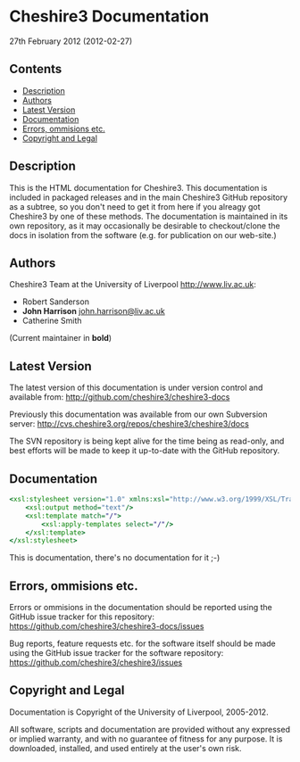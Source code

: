 Cheshire3 Documentation
=======================

27th February 2012 (2012-02-27)

Contents
--------

- [Description](#description)
- [Authors](#authors)
- [Latest Version](#latest-version)
- [Documentation](#documentation)
- [Errors, ommisions etc.](#errors-ommisions-etc)
- [Copyright and Legal](#copyright-and-legal)


Description
-----------

This is the HTML documentation for Cheshire3. This documentation is included 
in packaged releases and in the main Cheshire3 GitHub repository as a subtree, 
so you don't need to get it from here if you alreagy got Cheshire3 by one of 
these methods. The documentation is maintained in its own repository, as it 
may occasionally be desirable to checkout/clone the docs in isolation from the 
software (e.g. for publication on our web-site.)


Authors
-------

Cheshire3 Team at the University of Liverpool <http://www.liv.ac.uk>:

* Robert Sanderson
* **John Harrison** john.harrison@liv.ac.uk
* Catherine Smith

(Current maintainer in **bold**)


Latest Version
--------------

The latest version of this documentation is under version control and 
available from:
http://github.com/cheshire3/cheshire3-docs

Previously this documentation was available from our own Subversion server:
http://cvs.cheshire3.org/repos/cheshire3/cheshire3/docs

The SVN repository is being kept alive for the time being as read-only, and 
best efforts will be made to keep it up-to-date with the GitHub repository.


Documentation
-------------

```xslt
<xsl:stylesheet version="1.0" xmlns:xsl="http://www.w3.org/1999/XSL/Transform">
    <xsl:output method="text"/>
    <xsl:template match="/">
    	<xsl:apply-templates select="/"/>
    </xsl:template>
</xsl:stylesheet>
```
   
This is documentation, there's no documentation for it ;-)


Errors, ommisions etc.
----------------------

Errors or ommisions in the documentation should be reported using the GitHub 
issue tracker for this repository:
https://github.com/cheshire3/cheshire3-docs/issues

Bug reports, feature requests etc. for the software itself should be made 
using the GitHub issue tracker for the software repository:
https://github.com/cheshire3/cheshire3/issues


Copyright and Legal
-------------------

Documentation is Copyright of the University of Liverpool, 2005-2012.

All software, scripts and documentation are provided without any expressed or 
implied warranty, and with no guarantee of fitness for any purpose. It is 
downloaded, installed, and used entirely at the user's own risk.



